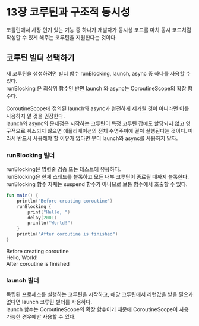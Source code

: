 # 13장 코루틴과 구조적 동시성

코틀린에서 사장 인기 있는 기능 중 하나가 개발자가 동시성 코드를 마치 동시 코드처럼 작성할 수 있게 해주는 코루틴을 지원한다는 것이다.

## 코루틴 빌더 선택하기

새 코루틴을 생성하려면 빌더 함수 runBlocking, launch, async 중 하나를 사용할 수 있다.  
runBlocking 은 최상위 함수인 반면 launch 와 async는 CoroutineScope의 확장 함수다.

CoroutineScope에 정의된 launch와 async가 완전하게 제거될 것이 아니라면 이를 사용하지 말 것을 권장한다.  
launch와 async의 문제점은 시작하는 코루틴이 특정 코루틴 잡에도 할당되지 않고 영구적으로 취소되지 않으면 애플리케이션의 전체 수명주이에 걸쳐 실행된다는 것이다. 따라서 반드시 사용해야 할 이유가 없다면 부디 launch와 async를 사용하지 말자.

### runBlocking 빌더

runBlocking은 명령줄 검증 또는 테스트에 유용하다.  
runBlocking은 현재 스레드를 블록하고 모든 내부 코루틴이 종료될 때까지 블록한다.  
runBlocking 함수 자체는 suspend 함수가 아니므로 보통 함수에서 호출할 수 있다.

```kotlin
fun main() {
    println("Before creating coroutine")
    runBlocking {
        print("Hello, ")
        delay(200L)
        println("World!")
    }
    println("After coroutine is finished")
}
```

Before creating coroutine  
Hello, World!  
After coroutine is finished

### launch 빌더

독립된 프로세스를 실행하는 코루틴을 시작하고, 해당 코루틴에서 리턴값을 받을 필요가 없다면 launch 코루틴 빌더를 사용하다.  
launch 함수는 CoroutineScope의 확장 함수이기 때문에 CoroutineScope이 사용 가능한 경우에만 사용할 수 있다.

